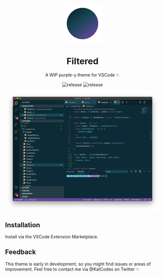 <div align="center">

![logo](https://raw.githubusercontent.com/Kat-Codes/filtered-vscode/develop/logo.png)

# Filtered

A WIP purple-y theme for VSCode ✨

![release](https://img.shields.io/visual-studio-marketplace/release-date/katcodes.filtered?color=85E4F5&style=for-the-badge) ![release](https://img.shields.io/visual-studio-marketplace/v/katcodes.filtered?color=%23FC537D&label=VERSION&style=for-the-badge)

</div>

![React Screenshot](https://raw.githubusercontent.com/Kat-Codes/filtered-vscode/develop/screenshots/react.png)

## Installation

Install via the VSCode Extension Marketplace.

## Feedback

This theme is early in development, so you might find issues or areas of improvement. Feel free to contact me via @KatCodes on Twitter ✨
